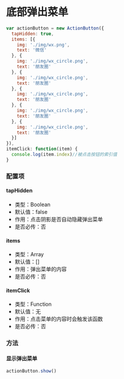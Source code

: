# 底部弹出菜单

```js
var actionButton = new ActionButton({
  tapHidden: true,
  items: [{
    img: './img/wx.png',
    text: '微信'
  }, {
    img: './img/wx_circle.png',
    text: '朋友圈'
  }, {
    img: './img/wx_circle.png',
    text: '朋友圈'
  }, {
    img: './img/wx_circle.png',
    text: '朋友圈'
  }, {
    img: './img/wx_circle.png',
    text: '朋友圈'
  }, {
    img: './img/wx_circle.png',
    text: '朋友圈'
  }]
}),
itemClick: function(item) {
  console.log(item.index)//被点击按钮的索引值
}
```
### 配置项
#### tapHidden
* 类型：Boolean
* 默认值：false
* 作用：点击阴影是否自动隐藏弹出菜单
* 是否必传：否
#### items
* 类型：Array
* 默认值：[]
* 作用：弹出菜单的内容
* 是否必传：否
#### itemClick
* 类型：Function
* 默认值：无
* 作用：点击菜单的内容时会触发该函数
* 是否必传：否
### 方法

#### 显示弹出菜单
```js
actionButton.show()
```
